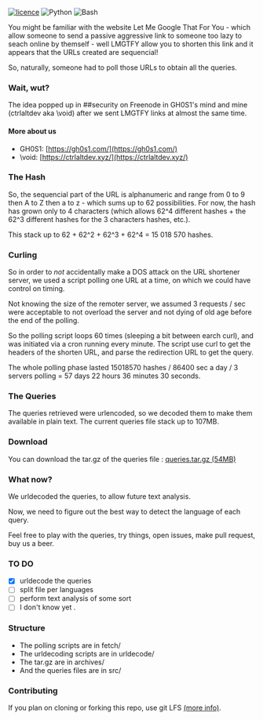 [![licence](https://img.shields.io/github/license/ctrlaltdev/LMGTFY-queries.svg?style=for-the-badge)](https://github.com/ctrlaltdev/LMGTFY-queries/blob/master/LICENCE.md)
![Python](https://img.shields.io/badge/_-Python-4B8BBE.svg?style=for-the-badge)
![Bash](https://img.shields.io/badge/_-SH-4EAA25.svg?style=for-the-badge)

You might be familiar with the website Let Me Google That For You - which allow someone to send a passive aggressive link to someone too lazy to seach online by themself - well LMGTFY allow you to shorten this link and it appears that the URLs created are sequencial!

So, naturally, someone had to poll those URLs to obtain all the queries.

### Wait, wut?

The idea popped up in ##security on Freenode in GH0S1's mind and mine (ctrlaltdev aka \void) after we sent LMGTFY links at almost the same time.

#### More about us

- GH0S1: [https://gh0s1.com/](https://gh0s1.com/)
- \void: [https://ctrlaltdev.xyz/](https://ctrlaltdev.xyz/)

### The Hash

So, the sequencial part of the URL is alphanumeric and range from 0 to 9 then A to Z then a to z - which sums up to 62 possibilities. For now, the hash has grown only to 4 characters (which allows 62^4 different hashes + the 62^3 different hashes for the 3 characters hashes, etc.).

This stack up to 62 + 62^2 + 62^3 + 62^4 = 15 018 570 hashes.

### Curling

So in order to *not* accidentally make a DOS attack on the URL shortener server, we used a script polling one URL at a time, on which we could have control on timing.

Not knowing the size of the remoter server, we assumed 3 requests / sec were acceptable to not overload the server and not dying of old age before the end of the polling.

So the polling script loops 60 times (sleeping a bit between earch curl), and was initiated via a cron running every minute.
The script use curl to get the headers of the shorten URL, and parse the redirection URL to get the query.

The whole polling phase lasted 15018570 hashes / 86400 sec a day / 3 servers polling = 57 days 22 hours 36 minutes 30 seconds.

### The Queries

The queries retrieved were urlencoded, so we decoded them to make them available in plain text.
The current queries file stack up to 107MB.

### Download

You can download the tar.gz of the queries file : [queries.tar.gz (54MB)](https://github.com/ctrlaltdev/LMGTFY-queries/raw/master/archives/queries.tar.gz)

### What now?

We urldecoded the queries, to allow future text analysis.

Now, we need to figure out the best way to detect the language of each query.

Feel free to play with the queries, try things, open issues, make pull request, buy us a beer.

### TO DO

- [x] urldecode the queries
- [ ] split file per languages
- [ ] perform text analysis of some sort
- [ ] I don't know yet
.

### Structure

- The polling scripts are in fetch/
- The urldecoding scripts are in urldecode/
- The tar.gz are in archives/
- And the queries files are in src/

### Contributing

If you plan on cloning or forking this repo, use git LFS [(more info)](https://git-lfs.github.com/).
